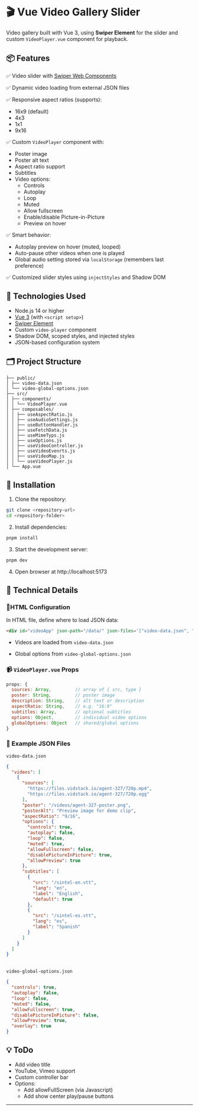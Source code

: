 # 🎬 Vue Video Gallery Slider

Video gallery built with Vue 3, using **Swiper Element** for the slider and custom `VideoPlayer.vue` component for playback.

## 📦 Features

✅ Video slider with [Swiper Web Components](https://swiperjs.com/element)  

✅ Dynamic video loading from external JSON files  

✅ Responsive aspect ratios (supports):
- 16x9 (default)
- 4x3
- 1x1
- 9x16  

✅ Custom `VideoPlayer` component with:
- Poster image
- Poster alt text
- Aspect ratio support
- Subtitles
- Video options:
  - Controls
  - Autoplay
  - Loop
  - Muted
  - Allow fullscreen
  - Enable/disable Picture-in-Picture
  - Preview on hover

✅ Smart behavior:
- Autoplay preview on hover (muted, looped)
- Auto-pause other videos when one is played
- Global audio setting stored via `localStorage` (remembers last preference)

✅ Customized slider styles using `injectStyles` and Shadow DOM


## 🧱 Technologies Used

- Node.js 14 or higher
- [Vue 3](https://vuejs.org/) (with `<script setup>`)
- [Swiper Element](https://swiperjs.com/element)
- Custom `video-player` component
- Shadow DOM, scoped styles, and injected styles
- JSON-based configuration system

## 🗂 Project Structure
```
├── public/
│ ├── video-data.json
│ └── video-global-options.json
├── src/
│ ├── components/
│ │ └── VideoPlayer.vue
│ ├── composables/
│ │ ├── useAspectRatio.js
│ │ ├── useAudioSettings.js
│ │ ├── useButtonHandler.js
│ │ ├── useFetchData.js
│ │ ├── useMimeTyps.js
│ │ ├── useOptions.js
│ │ ├── useVideoController.js
│ │ ├── useVideoEvenrts.js
│ │ ├── useVideoMap.js
│ │ └── useVideoPlayer.js
│ └── App.vue
```


## 🚀 Installation

1. Clone the repository:
```bash
git clone <repository-url>
cd <repository-folder>
```
2. Install dependencies:
```bash
pnpm install
```
3. Start the development server:
```bash
pnpm dev
```


4. Open browser at http://localhost:5173

## 🧠 Technical Details

### 📄HTML Configuration
In HTML file, define where to load JSON data:

```html
<div id="videoApp" json-path="/data/" json-files='["video-data.json", "video-global-options.json"]'></div>
```

- Videos are loaded from `video-data.json`

- Global options from `video-global-options.json`


### 📹 `VideoPlayer.vue` Props

```javascript
props: {
  sources: Array,         // array of { src, type }
  poster: String,         // poster image
  description: String,    // alt text or description
  aspectRatio: String,    // e.g. "16:9"
  subtitles: Array,       // optional subtitles
  options: Object,        // individual video options
  globalOptions: Object   // shared/global options
}

```
### 📁 Example JSON Files

`video-data.json`
```json
{
  "videos": [
    {
      "sources": [
        "https://files.vidstack.io/agent-327/720p.mp4", 
        "https://files.vidstack.io/agent-327/720p.ogg"
      ],
      "poster": "/videos/agent-327-poster.png",
      "posterAlt": "Preview image for demo clip",
      "aspectRatio": "9/16",
      "options": {
        "controls": true,
        "autoplay": false,
        "loop": false,
        "muted": true,
        "allowFullscreen": false,
        "disablePictureInPicture": true,
        "allowPreview": true
      },
      "subtitles": [
        {
          "src": "/sintel-en.vtt",
          "lang": "en",
          "label": "English",
          "default": true
        },
        {
          "src": "/sintel-es.vtt",
          "lang": "es",
          "label": "Spanish"
        }
      ]
    }
  ]
}
```
\
`video-global-options.json`
```json
{
  "controls": true,
  "autoplay": false,
  "loop": false,
  "muted": false,
  "allowFullscreen": true,
  "disablePictureInPicture": false,
  "allowPreview": true,
  "overlay": true
}
```

## 💡 ToDo
- Add video title
- YouTube, Vimeo support
- Custom controller bar
- Options:
  - Add allowFullScreen (via Javascript)
  - Add show center play/pause buttons

---